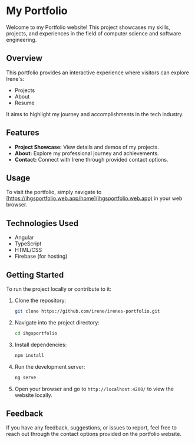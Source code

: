 # My Portfolio

Welcome to my Portfolio website! This project showcases my skills, projects, and experiences in the field of computer science and software engineering.

## Overview

This portfolio provides an interactive experience where visitors can explore Irene's:

- Projects
- About
- Resume

It aims to highlight my journey and accomplishments in the tech industry.

## Features

- **Project Showcase:** View details and demos of my projects.
- **About:** Explore my professional journey and achievements.
- **Contact:** Connect with Irene through provided contact options.

## Usage

To visit the portfolio, simply navigate to [https://ihgsportfolio.web.app/home](ihgsportfolio.web.app) in your web browser.

## Technologies Used

- Angular
- TypeScript
- HTML/CSS
- Firebase (for hosting)

## Getting Started

To run the project locally or contribute to it:

1. Clone the repository:
   ```bash
   git clone https://github.com/irene/irenes-portfolio.git
   ```
2. Navigate into the project directory:
   ```bash
   cd ihgsportfolio
   ```
3. Install dependencies:
   ```bash
   npm install
   ```
4. Run the development server:
   ```bash
   ng serve
   ```
5. Open your browser and go to `http://localhost:4200/` to view the website locally.


## Feedback

If you have any feedback, suggestions, or issues to report, feel free to reach out through the contact options provided on the portfolio website.
